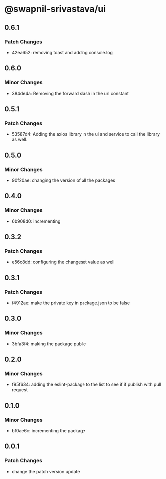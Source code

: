 # @swapnil-srivastava/ui

## 0.6.1

### Patch Changes

- 42ea652: removing toast and adding console.log

## 0.6.0

### Minor Changes

- 384de4a: Removing the forward slash in the url constant

## 0.5.1

### Patch Changes

- 53587d4: Adding the axios library in the ui and service to call the library as well.

## 0.5.0

### Minor Changes

- 90f20ae: changing the version of all the packages

## 0.4.0

### Minor Changes

- 6b908d0: incrementing

## 0.3.2

### Patch Changes

- e56c8dd: configuring the changeset value as well

## 0.3.1

### Patch Changes

- f4912ae: make the private key in package.json to be false

## 0.3.0

### Minor Changes

- 3bfa3f4: making the package public

## 0.2.0

### Minor Changes

- f95f634: adding the eslint-package to the list to see if if publish with pull request

## 0.1.0

### Minor Changes

- bf0ae6c: incrementing the package

## 0.0.1

### Patch Changes

- change the patch version update
